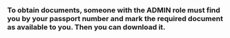 
### To obtain documents, someone with the ADMIN role must find you by your passport number and mark the required document as available to you. Then you can download it.
